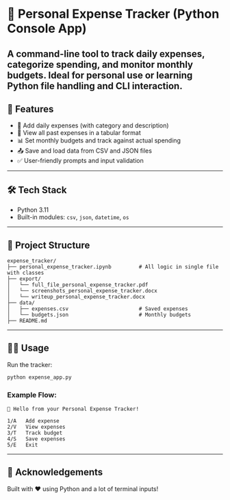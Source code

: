 # 💸 Personal Expense Tracker (Python Console App)

A command-line tool to **track daily expenses**, **categorize spending**, and **monitor monthly budgets**. 
Ideal for personal use or learning Python file handling and CLI interaction.
---

## 🚀 Features

- 📆 Add daily expenses (with category and description)
- 📂 View all past expenses in a tabular format
- 📊 Set monthly budgets and track against actual spending
- 📤 Save and load data from CSV and JSON files
- ✅ User-friendly prompts and input validation
---

## 🛠️ Tech Stack

- Python 3.11
- Built-in modules: `csv`, `json`, `datetime`, `os`

---

## 📁 Project Structure

```
expense_tracker/
├── personal_expense_tracker.ipynb         # All logic in single file with classes
├── export/
│   └── full_file_personal_expense_tracker.pdf                     
│   └── screenshots_personal_expense_tracker.docx 
│   └── writeup_personal_expense_tracker.docx
├── data/
│   ├── expenses.csv                       # Saved expenses
│   └── budgets.json                       # Monthly budgets
├── README.md
```

---

## 🧑‍💻 Usage

Run the tracker:

```bash
python expense_app.py
```

### Example Flow:

```
💸 Hello from your Personal Expense Tracker!

1/A   Add expense
2/V   View expenses
3/T   Track budget
4/S   Save expenses
5/E   Exit
```

---

## 🙌 Acknowledgements

Built with ❤️ using Python and a lot of terminal inputs!
